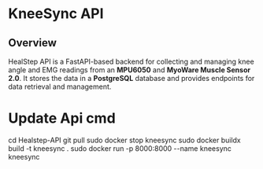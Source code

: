 # KneeSync API

## Overview

HealStep API is a FastAPI-based backend for collecting and managing knee angle and EMG readings from an **MPU6050** and **MyoWare Muscle Sensor 2.0**. It stores the data in a **PostgreSQL** database and provides endpoints for data retrieval and management.

# Update Api cmd
cd Healstep-API 
git pull 
sudo docker stop kneesync
sudo docker buildx build -t kneesync .
sudo docker run -p 8000:8000 --name kneesync kneesync




